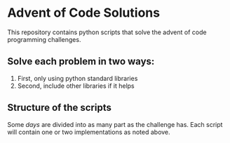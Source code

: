 
# Advent of Code Solutions

This repository contains python scripts that solve the advent of code programming challenges.

## Solve each problem in two ways:
  1. First, only using python standard libraries
  2. Second, include other libraries if it helps

## Structure of the scripts
  Some *days* are divided into as many part as the challenge has. Each script will contain one or two implementations as noted above.
